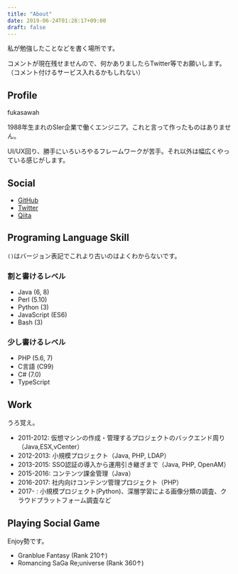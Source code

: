 ```yaml
---
title: "About"
date: 2019-06-24T01:28:17+09:00
draft: false
---
```


私が勉強したことなどを書く場所です。

コメントが現在残せませんので、何かありましたらTwitter等でお願いします。（コメント付けるサービス入れるかもしれない）

Profile
-----------

fukasawah

1988年生まれのSIer企業で働くエンジニア。これと言って作ったものはありません。

UI/UX回り、勝手にいろいろやるフレームワークが苦手。それ以外は幅広くやっている感じがします。

Social
---------------

- [GitHub](https://github.com/fukasawah/)
- [Twitter](https://twitter.com/fukasawah/)
- [Qiita](https://qiita.com/fukasawah/)

Programing Language Skill
---------------

`()`はバージョン表記でこれより古いのはよくわからないです。

### 割と書けるレベル

- Java (6, 8)
- Perl (5.10)
- Python (3)
- JavaScript (ES6)
- Bash (3)

### 少し書けるレベル

- PHP (5.6, 7)
- C言語 (C99)
- C# (7.0)
- TypeScript

Work
---------------

うろ覚え。

- 2011-2012: 仮想マシンの作成・管理するプロジェクトのバックエンド周り（Java,ESX,vCenter）
- 2012-2013: 小規模プロジェクト（Java, PHP, LDAP）
- 2013-2015: SSO認証の導入から運用引き継ぎまで（Java, PHP, OpenAM）
- 2015-2016: コンテンツ課金管理（Java）
- 2016-2017: 社内向けコンテンツ管理プロジェクト（PHP）
- 2017- : 小規模プロジェクト(Python)、深層学習による画像分類の調査、クラウドプラットフォーム調査など

Playing Social Game
---------------

Enjoy勢です。

- Granblue Fantasy (Rank 210↑)
- Romancing SaGa Re;universe (Rank 360↑)

